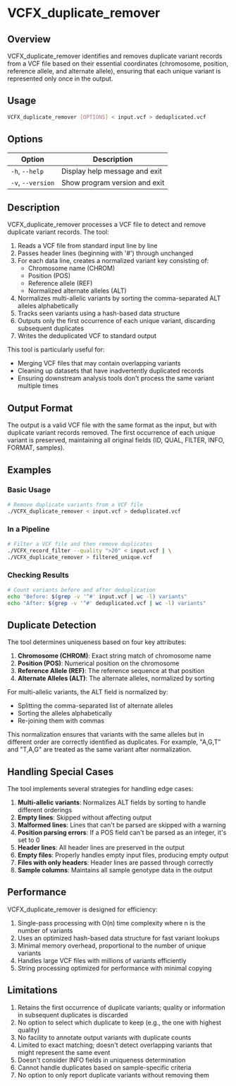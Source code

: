 # VCFX_duplicate_remover

## Overview

VCFX_duplicate_remover identifies and removes duplicate variant records from a VCF file based on their essential coordinates (chromosome, position, reference allele, and alternate allele), ensuring that each unique variant is represented only once in the output.

## Usage

```bash
VCFX_duplicate_remover [OPTIONS] < input.vcf > deduplicated.vcf
```

## Options

| Option | Description |
|--------|-------------|
| `-h`, `--help` | Display help message and exit |
| `-v`, `--version` | Show program version and exit |

## Description

VCFX_duplicate_remover processes a VCF file to detect and remove duplicate variant records. The tool:

1. Reads a VCF file from standard input line by line
2. Passes header lines (beginning with '#') through unchanged
3. For each data line, creates a normalized variant key consisting of:
   - Chromosome name (CHROM)
   - Position (POS)
   - Reference allele (REF)
   - Normalized alternate alleles (ALT)
4. Normalizes multi-allelic variants by sorting the comma-separated ALT alleles alphabetically
5. Tracks seen variants using a hash-based data structure
6. Outputs only the first occurrence of each unique variant, discarding subsequent duplicates
7. Writes the deduplicated VCF to standard output

This tool is particularly useful for:
- Merging VCF files that may contain overlapping variants
- Cleaning up datasets that have inadvertently duplicated records
- Ensuring downstream analysis tools don't process the same variant multiple times

## Output Format

The output is a valid VCF file with the same format as the input, but with duplicate variant records removed. The first occurrence of each unique variant is preserved, maintaining all original fields (ID, QUAL, FILTER, INFO, FORMAT, samples).

## Examples

### Basic Usage

```bash
# Remove duplicate variants from a VCF file
./VCFX_duplicate_remover < input.vcf > deduplicated.vcf
```

### In a Pipeline

```bash
# Filter a VCF file and then remove duplicates
./VCFX_record_filter --quality ">20" < input.vcf | \
./VCFX_duplicate_remover > filtered_unique.vcf
```

### Checking Results

```bash
# Count variants before and after deduplication
echo "Before: $(grep -v '^#' input.vcf | wc -l) variants"
echo "After: $(grep -v '^#' deduplicated.vcf | wc -l) variants"
```

## Duplicate Detection

The tool determines uniqueness based on four key attributes:

1. **Chromosome (CHROM)**: Exact string match of chromosome name
2. **Position (POS)**: Numerical position on the chromosome
3. **Reference Allele (REF)**: The reference sequence at that position
4. **Alternate Alleles (ALT)**: The alternate alleles, normalized by sorting

For multi-allelic variants, the ALT field is normalized by:
- Splitting the comma-separated list of alternate alleles
- Sorting the alleles alphabetically
- Re-joining them with commas

This normalization ensures that variants with the same alleles but in different order are correctly identified as duplicates. For example, "A,G,T" and "T,A,G" are treated as the same variant after normalization.

## Handling Special Cases

The tool implements several strategies for handling edge cases:

1. **Multi-allelic variants**: Normalizes ALT fields by sorting to handle different orderings
2. **Empty lines**: Skipped without affecting output
3. **Malformed lines**: Lines that can't be parsed are skipped with a warning
4. **Position parsing errors**: If a POS field can't be parsed as an integer, it's set to 0
5. **Header lines**: All header lines are preserved in the output
6. **Empty files**: Properly handles empty input files, producing empty output
7. **Files with only headers**: Header lines are passed through correctly
8. **Sample columns**: Maintains all sample genotype data in the output

## Performance

VCFX_duplicate_remover is designed for efficiency:

1. Single-pass processing with O(n) time complexity where n is the number of variants
2. Uses an optimized hash-based data structure for fast variant lookups
3. Minimal memory overhead, proportional to the number of unique variants
4. Handles large VCF files with millions of variants efficiently
5. String processing optimized for performance with minimal copying

## Limitations

1. Retains the first occurrence of duplicate variants; quality or information in subsequent duplicates is discarded
2. No option to select which duplicate to keep (e.g., the one with highest quality)
3. No facility to annotate output variants with duplicate counts
4. Limited to exact matching; doesn't detect overlapping variants that might represent the same event
5. Doesn't consider INFO fields in uniqueness determination
6. Cannot handle duplicates based on sample-specific criteria
7. No option to only report duplicate variants without removing them 